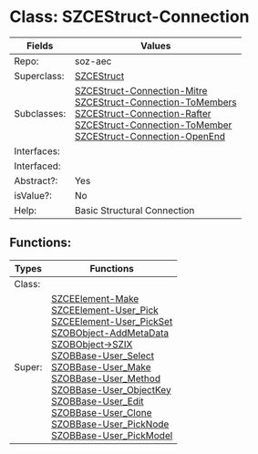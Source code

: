 
# Class:	SZCEStruct-Connection

| Fields | Values |
| --------- | --------- |
| Repo: | soz-aec |
| Superclass: | [SZCEStruct](SZCEStruct.html) |
| Subclasses: | [SZCEStruct-Connection-Mitre](SZCEStruct-Connection-Mitre.html) <br> [SZCEStruct-Connection-ToMembers](SZCEStruct-Connection-ToMembers.html) <br> [SZCEStruct-Connection-Rafter](SZCEStruct-Connection-Rafter.html) <br> [SZCEStruct-Connection-ToMember](SZCEStruct-Connection-ToMember.html) <br> [SZCEStruct-Connection-OpenEnd](SZCEStruct-Connection-OpenEnd.html) |
| Interfaces: |  |
| Interfaced: |  |
| Abstract?: | Yes |
| isValue?: | No |
| Help: | Basic Structural Connection |


## Functions:

| Types | Functions |
| --------- | --------- |
| Class: |  |
| Super: | [SZCEElement-Make](SZCEElement.html) <br> [SZCEElement-User_Pick](SZCEElement.html) <br> [SZCEElement-User_PickSet](SZCEElement.html) <br> [SZOBObject-AddMetaData](SZOBObject.html) <br> [SZOBObject->SZIX](SZOBObject.html) <br> [SZOBBase-User_Select](SZOBBase.html) <br> [SZOBBase-User_Make](SZOBBase.html) <br> [SZOBBase-User_Method](SZOBBase.html) <br> [SZOBBase-User_ObjectKey](SZOBBase.html) <br> [SZOBBase-User_Edit](SZOBBase.html) <br> [SZOBBase-User_Clone](SZOBBase.html) <br> [SZOBBase-User_PickNode](SZOBBase.html) <br> [SZOBBase-User_PickModel](SZOBBase.html) |


